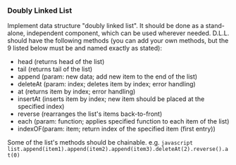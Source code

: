 ### Doubly Linked List
Implement data structure "doubly linked list". It should be done as a stand-alone, independent component, which can be used wherever needed. D.L.L. should have the following methods (you can add your own methods, but the 9 listed below must be and named exactly as stated):
* head (returns head of the list)
* tail (returns tail of the list)
* append (param: new data; add new item to the end of the list) 
* deleteAt (param: index; deletes item by index; error handling)
* at (returns item by index; error handling)
* insertAt (inserts item by index; new item should be placed at the specified index)
* reverse (rearranges the list's items back-to-front)
* each (param: function; applies specified function to each item of the list)
* indexOF(param: item; return index of the specified item (first entry))

Some of the list's methods should be chainable.
e.g. ```javascript list.append(item1).append(item2).append(item3).deleteAt(2).reverse().at(0) ```